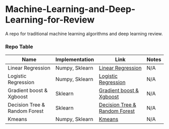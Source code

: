 # Machine-Learning-and-Deep-Learning-for-Review
A repo for traditional machine learning algorithms and deep learning review.

### Repo Table
|Name | Implementation | Link | Notes |
|---|------------------------|-----------|----|
|Linear Regression|Numpy, Sklearn| [Linear Regression](https://github.com/minglyubyte/Machine-Learning-and-Deep-Learning-for-Review/tree/main/Linear%20Regression)| N/A|
|Logistic Regression|Numpy, Sklearn| [Logistic Regression](https://github.com/minglyubyte/Machine-Learning-and-Deep-Learning-for-Review/tree/main/Logistic%20Regression)| N/A|
|Gradient boost & Xgboost|Sklearn| [Gradient boost & Xgboost](https://github.com/minglyubyte/Machine-Learning-and-Deep-Learning-for-Review/tree/main/GradientBoost)| N/A|
|Decision Tree & Random Forest|Sklearn| [Decision Tree & Random Forest](https://github.com/minglyubyte/Machine-Learning-and-Deep-Learning-for-Review/tree/main/Random%20Forest)| N/A|
|Kmeans|Numpy, Sklearn| [Kmeans](https://github.com/minglyubyte/Machine-Learning-and-Deep-Learning-for-Review/tree/main/KMeans)| N/A|
